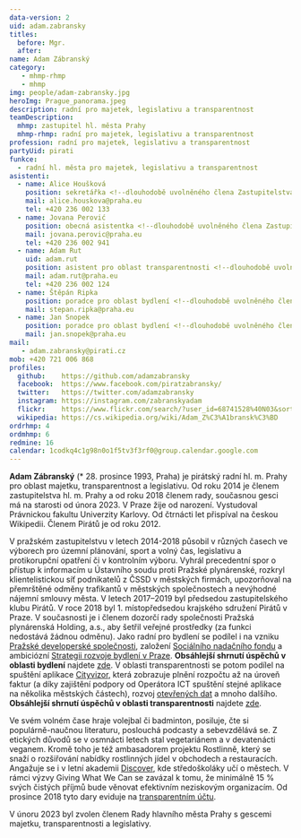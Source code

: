 ```yaml
---
data-version: 2
uid: adam.zabransky
titles:
  before: Mgr.
  after:
name: Adam Zábranský  
category: 
   - mhmp-rhmp
   - mhmp
img: people/adam-zabransky.jpg
heroImg: Prague_panorama.jpeg
description: radní pro majetek, legislativu a transparentnost
teamDescription: 
  mhmp: zastupitel hl. města Prahy
  mhmp-rhmp: radní pro majetek, legislativu a transparentnost
profession: radní pro majetek, legislativu a transparentnost
partyUid: pirati
funkce: 
  - radní hl. města pro majetek, legislativu a transparentnost
asistenti:
  - name: Alice Houšková
    position: sekretářka <!--dlouhodobě uvolněného člena Zastupitelstva hl. m. Prahy Adama Zábranského-->
    mail: alice.houskova@praha.eu
    tel: +420 236 002 133
  - name: Jovana Perović
    position: obecná asistentka <!--dlouhodobě uvolněného člena Zastupitelstva hl. m. Prahy Adama Zábranského-->
    mail: jovana.perovic@praha.eu
    tel: +420 236 002 941
  - name: Adam Rut
    uid: adam.rut
    position: asistent pro oblast transparentnosti <!--dlouhodobě uvolněného člena Zastupitelstva hl. m. Prahy Adama Zábranského-->
    mail: adam.rut@praha.eu
    tel: +420 236 002 124
  - name: Štěpán Ripka
    position: poradce pro oblast bydlení <!--dlouhodobě uvolněného člena Zastupitelstva hl. m. Prahy Adama Zábranského-->
    mail: stepan.ripka@praha.eu
  - name: Jan Snopek
    position: poradce pro oblast bydlení <!--dlouhodobě uvolněného člena Zastupitelstva hl. m. Prahy Adama Zábranského-->
    mail: jan.snopek@praha.eu
mail:
   - adam.zabransky@pirati.cz
mob: +420 721 006 868
profiles:
  github:    https://github.com/adamzabransky
  facebook:  https://www.facebook.com/piratzabransky/
  twitter:   https://twitter.com/adamzabransky
  instagram: https://instagram.com/zabranskyadam
  flickr:    https://www.flickr.com/search/?user_id=68741528%40N03&sort=date-taken-desc&view_all=1&text=adam%20z%C3%A1bransk%C3%BD
  wikipedia: https://cs.wikipedia.org/wiki/Adam_Z%C3%A1bransk%C3%BD
ordrhmp: 4
ordmhmp: 6
redmine: 16
calendar: 1codkq4c1g98n0o1f5tv3f3rf0@group.calendar.google.com
---
```


**Adam Zábranský** (* 28. prosince 1993, Praha) je pirátský radní hl. m. Prahy pro oblast majetku, transparentnost a legislativu. Od roku 2014 je členem zastupitelstva hl. m. Prahy a od roku 2018 členem rady, současnou gesci má na starosti od února 2023. V Praze žije od narození. Vystudoval Právnickou fakultu Univerzity Karlovy. Od čtrnácti let přispíval na českou Wikipedii. Členem Pirátů je od roku 2012.

V pražském zastupitelstvu v letech 2014-2018 působil v různých časech ve výborech pro územní plánování, sport a volný čas, legislativu a protikorupční opatření či v kontrolním výboru. Vyhrál precedentní spor o přístup k informacím u Ústavního soudu proti Pražské plynárenské, rozkryl klientelistickou síť podnikatelů z ČSSD v městských firmách, upozorňoval na přemrštěné odměny trafikantů v městských společnostech a nevýhodné nájemní smlouvy města. V letech 2017–2019 byl předsedou zastupitelského klubu Pirátů. V roce 2018 byl 1. místopředsedou krajského sdružení Pirátů v Praze. V současnosti je i členem dozorčí rady společnosti Pražská plynárenská Holding, a.s., aby šetřil veřejné prostředky (za funkci nedostává žádnou odměnu). Jako radní pro bydlení se podílel i na vzniku [Pražské developerské společnosti](https://pdspraha.eu/), založení [Sociálního nadačního fondu](https://www.praha.eu/jnp/cz/o_meste/zivot_v_praze/zdravotni_a_socialni_oblast/praha_spousti_mestsky_socialni_nadacni.html) a ambiciózní [Strategii rozvoje bydlení v Praze](https://iprpraha.cz/uploads/assets/dokumenty/strategie_rozvoje_bydleni.pdf). **Obsáhlejší shrnutí úspěchů v oblasti bydlení** najdete [zde](https://drive.google.com/file/d/1pVEMuwUaq8pxJrVBQSGPJyVCKUkl--Wc/view). V oblasti transparentnosti se potom podílel na spuštění aplikace [Cityvizor](https://cityvizor.praha.eu/), která zobrazuje plnění rozpočtu až na úroveň faktur (a díky zajištění podpory od Operátora ICT spuštění stejné aplikace na několika městských částech), rozvoj [otevřených dat](https://opendata.praha.eu/organization/magistrat) a mnoho dalšího. **Obsáhlejší shrnutí úspěchů v oblasti transparentnosti** najdete [zde](https://drive.google.com/file/d/1AakhoCGEdeNJipit44yrviWgyAWF-v6c/view?usp=sharing).

Ve svém volném čase hraje volejbal či badminton, posiluje, čte si populárně-naučnou literaturu, poslouchá podcasty a sebevzdělává se. Z etických důvodů se v osmnácti letech stal vegetariánem a v devatenácti veganem. Kromě toho je též ambasadorem projektu Rostlinně, který se snaží o rozšiřování nabídky rostlinných jídel v obchodech a restauracích. Angažuje se i v letní akademii [Discover](https://discover.sk/cs/), kde středoškoláky učí o městech. V rámci výzvy Giving What We Can se zavázal k tomu, že minimálně 15 % svých čistých příjmů bude věnovat efektivním neziskovým organizacím. Od prosince 2018 tyto dary eviduje na [transparentním účtu](https://ib.fio.cz/ib/transparent?a=2001536252).

V únoru 2023 byl zvolen členem Rady hlavního města Prahy s gescemi majetku, transparentnosti a legislativy.
